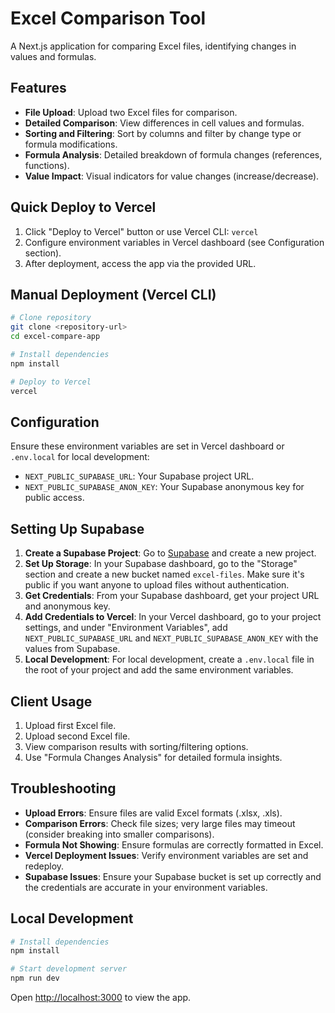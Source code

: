 # Excel Comparison Tool

A Next.js application for comparing Excel files, identifying changes in values and formulas.

## Features

- **File Upload**: Upload two Excel files for comparison.
- **Detailed Comparison**: View differences in cell values and formulas.
- **Sorting and Filtering**: Sort by columns and filter by change type or formula modifications.
- **Formula Analysis**: Detailed breakdown of formula changes (references, functions).
- **Value Impact**: Visual indicators for value changes (increase/decrease).

## Quick Deploy to Vercel

1. Click "Deploy to Vercel" button or use Vercel CLI: `vercel`
2. Configure environment variables in Vercel dashboard (see Configuration section).
3. After deployment, access the app via the provided URL.

## Manual Deployment (Vercel CLI)

```bash
# Clone repository
git clone <repository-url>
cd excel-compare-app

# Install dependencies
npm install

# Deploy to Vercel
vercel
```

## Configuration

Ensure these environment variables are set in Vercel dashboard or `.env.local` for local development:

- `NEXT_PUBLIC_SUPABASE_URL`: Your Supabase project URL.
- `NEXT_PUBLIC_SUPABASE_ANON_KEY`: Your Supabase anonymous key for public access.

## Setting Up Supabase

1. **Create a Supabase Project**: Go to [Supabase](https://supabase.com/) and create a new project.
2. **Set Up Storage**: In your Supabase dashboard, go to the "Storage" section and create a new bucket named `excel-files`. Make sure it's public if you want anyone to upload files without authentication.
3. **Get Credentials**: From your Supabase dashboard, get your project URL and anonymous key.
4. **Add Credentials to Vercel**: In your Vercel dashboard, go to your project settings, and under "Environment Variables", add `NEXT_PUBLIC_SUPABASE_URL` and `NEXT_PUBLIC_SUPABASE_ANON_KEY` with the values from Supabase.
5. **Local Development**: For local development, create a `.env.local` file in the root of your project and add the same environment variables.

## Client Usage

1. Upload first Excel file.
2. Upload second Excel file.
3. View comparison results with sorting/filtering options.
4. Use "Formula Changes Analysis" for detailed formula insights.

## Troubleshooting

- **Upload Errors**: Ensure files are valid Excel formats (.xlsx, .xls).
- **Comparison Errors**: Check file sizes; very large files may timeout (consider breaking into smaller comparisons).
- **Formula Not Showing**: Ensure formulas are correctly formatted in Excel.
- **Vercel Deployment Issues**: Verify environment variables are set and redeploy.
- **Supabase Issues**: Ensure your Supabase bucket is set up correctly and the credentials are accurate in your environment variables.

## Local Development

```bash
# Install dependencies
npm install

# Start development server
npm run dev
```

Open [http://localhost:3000](http://localhost:3000) to view the app.
